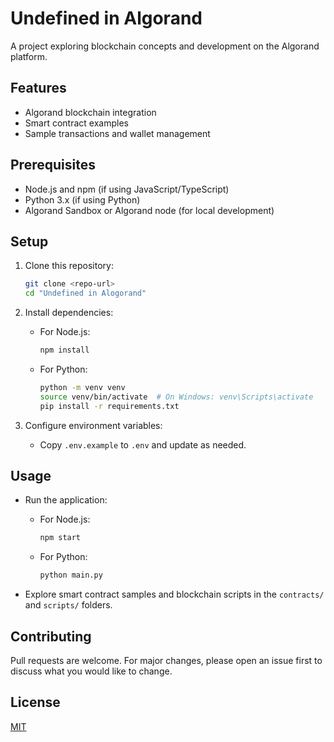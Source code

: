 # Undefined in Algorand

A project exploring blockchain concepts and development on the Algorand platform.

## Features

- Algorand blockchain integration
- Smart contract examples
- Sample transactions and wallet management

## Prerequisites

- Node.js and npm (if using JavaScript/TypeScript)
- Python 3.x (if using Python)
- Algorand Sandbox or Algorand node (for local development)

## Setup

1. Clone this repository:
    ```sh
    git clone <repo-url>
    cd "Undefined in Alogorand"
    ```

2. Install dependencies:
    - For Node.js:
      ```sh
      npm install
      ```
    - For Python:
      ```sh
      python -m venv venv
      source venv/bin/activate  # On Windows: venv\Scripts\activate
      pip install -r requirements.txt
      ```

3. Configure environment variables:
    - Copy `.env.example` to `.env` and update as needed.

## Usage

- Run the application:
    - For Node.js:
      ```sh
      npm start
      ```
    - For Python:
      ```sh
      python main.py
      ```

- Explore smart contract samples and blockchain scripts in the `contracts/` and `scripts/` folders.

## Contributing

Pull requests are welcome. For major changes, please open an issue first to discuss what you would like to change.

## License

[MIT](LICENSE)


